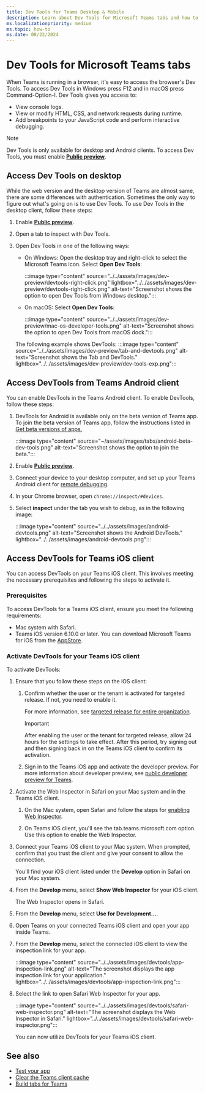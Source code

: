 ```yaml
---
title: Dev Tools for Teams Desktop & Mobile
description: Learn about Dev Tools for Microsoft Teams tabs and how to access and debug Dev Tools using Teams desktop or mobile client (Android).
ms.localizationpriority: medium
ms.topic: how-to
ms.date: 08/22/2024
---
```


# Dev Tools for Microsoft Teams tabs

When Teams is running in a browser, it's easy to access the browser's Dev Tools. To access Dev Tools in Windows press F12 and in macOS press Command-Option-I. Dev Tools gives you access to:

- View console logs.
- View or modify HTML, CSS, and network requests during runtime.
- Add breakpoints to your JavaScript code and perform interactive debugging.

> [!NOTE]
> Dev Tools is only available for desktop and Android clients. To access Dev Tools, you must enable [**Public preview**](~/resources/dev-preview/developer-preview-intro.md#desktop-or-web-client).

## Access Dev Tools on desktop

While the web version and the desktop version of Teams are almost same, there are some differences with authentication. Sometimes the only way to figure out what's going on is to use Dev Tools. To use Dev Tools in the desktop client, follow these steps:

1. Enable [**Public preview**](../../resources/dev-preview/developer-preview-intro.md#desktop-or-web-client).
1. Open a tab to inspect with Dev Tools.
1. Open Dev Tools in one of the following ways:
    - On Windows: Open the desktop tray and right-click to select the Microsoft Teams icon. Select **Open Dev Tools**:

      :::image type="content" source="../../assets/images/dev-preview/devtools-right-click.png" lightbox="../../assets/images/dev-preview/devtools-right-click.png" alt-text="Screenshot shows the option to open Dev Tools from Windows desktop.":::

    - On macOS: Select **Open Dev Tools**:

      :::image type="content" source="../../assets/images/dev-preview/mac-os-developer-tools.png" alt-text="Screenshot shows the option to open Dev Tools from macOS dock.":::

    The following example shows DevTools:
    :::image type="content" source="../../assets/images/dev-preview/tab-and-devtools.png" alt-text="Screenshot shows the Tab and DevTools." lightbox="../../assets/images/dev-preview/dev-tools-exp.png":::

## Access DevTools from Teams Android client

You can enable DevTools in the Teams Android client. To enable DevTools, follow these steps:

1. DevTools for Android is available only on the beta version of Teams app. To join the beta version of Teams app, follow the instructions listed in [Get beta versions of apps.](https://support.google.com/googleplay/answer/7003180?hl=en#:~:text=Get%20beta%20versions%20of%20apps)

   :::image type="content" source="~/assets/images/tabs/android-beta-dev-tools.png" alt-text="Screenshot shows the option to join the beta.":::

1. Enable [**Public preview**](../../resources/dev-preview/developer-preview-intro.md#mobile-client).
1. Connect your device to your desktop computer, and set up your Teams Android client for [remote debugging](https://developers.google.com/web/tools/chrome-devtools/remote-debugging/).
1. In your Chrome browser, open `chrome://inspect/#devices`.
1. Select **inspect** under the tab you wish to debug, as in the following image:

   :::image type="content" source="../../assets/images/android-devtools.png" alt-text="Screenshot shows the Android DevTools." lightbox="../../assets/images/android-devtools.png":::

## Access DevTools for Teams iOS client

You can access DevTools on your Teams iOS client. This involves meeting the necessary prerequisites and following the steps to activate it.

### Prerequisites

To access DevTools for a Teams iOS client, ensure you meet the following requirements:

- Mac system with Safari.
- Teams iOS version 6.10.0 or later. You can download Microsoft Teams for iOS from the [AppStore](https://aka.ms/teamsmobiledownload).

### Activate DevTools for your Teams iOS client

To activate DevTools:

1. Ensure that you follow these steps on the iOS client:

      1. Confirm whether the user or the tenant is activated for targeted release. If not, you need to enable it.

          For more information, see [targeted release for entire organization](/microsoft-365/admin/manage/release-options-in-office-365?view=o365-worldwide.md#targeted-release-for-entire-organization&preserve-view=true).

          > [!IMPORTANT]
          > After enabling the user or the tenant for targeted release, allow 24 hours for the settings to take effect. After this period, try signing out and then signing back in on the Teams iOS client to confirm its activation.

      1. Sign in to the Teams iOS app and activate the developer preview. For more information about developer preview, see [public developer preview for Teams](../../resources/dev-preview/developer-preview-intro.md).

1. Activate the Web Inspector in Safari on your Mac system and in the Teams iOS client.

      1. On the Mac system, open Safari and follow the steps for [enabling Web Inspector](https://webkit.org/web-inspector/enabling-web-inspector/).

      1. On Teams iOS client, you'll see the tab.teams.microsoft.com option. Use this option to enable the Web Inspector.

1. Connect your Teams iOS client to your Mac system. When prompted, confirm that you trust the client and give your consent to allow the connection.

    You'll find your iOS client listed under the **Develop** option in Safari on your Mac system.

1. From the **Develop** menu, select **Show Web Inspector** for your iOS client.

    The Web Inspector opens in Safari.

1. From the **Develop** menu, select **Use for Development...**.

1. Open Teams on your connected Teams iOS client and open your app inside Teams.

1. From the **Develop** menu, select the connected iOS client to view the inspection link for your app.

   :::image type="content" source="../../assets/images/devtools/app-inspection-link.png" alt-text="The screenshot displays the app inspection link for your application." lightbox="../../assets/images/devtools/app-inspection-link.png":::

1. Select the link to open Safari Web Inspector for your app.

   :::image type="content" source="../../assets/images/devtools/safari-web-inspector.png" alt-text="The screenshot displays the Web Inspector in Safari." lightbox="../../assets/images/devtools/safari-web-inspector.png":::

   You can now utilize DevTools for your Teams iOS client.

## See also

- [Test your app](../../concepts/build-and-test/test-app-overview.md)
- [Clear the Teams client cache](/microsoftteams/troubleshoot/teams-administration/clear-teams-cache)
- [Build tabs for Teams](../what-are-tabs.md)
